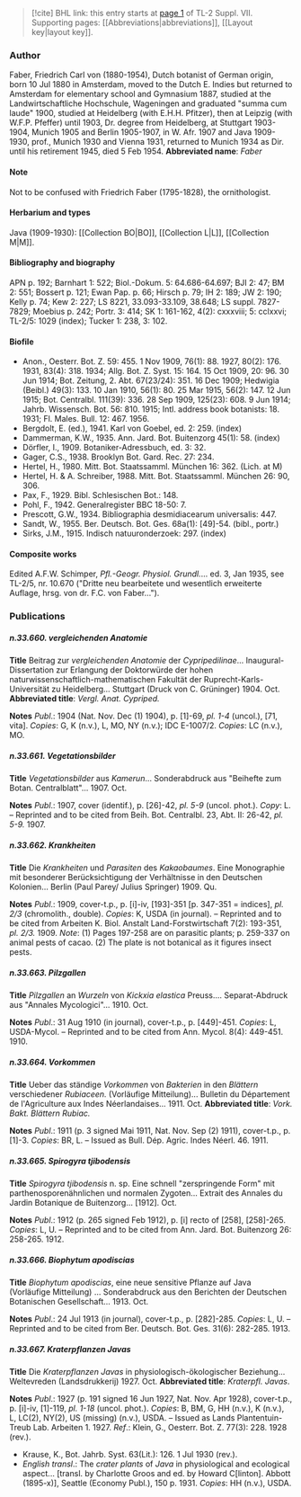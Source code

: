 > [!cite] BHL link: this entry starts at [page 1](https://www.biodiversitylibrary.org/page/33259505) of TL-2 Suppl. VII.
> Supporting pages: [[Abbreviations|abbreviations]], [[Layout key|layout key]].

### Author

Faber, Friedrich Carl von (1880-1954), Dutch botanist of German origin, born 10 Jul 1880 in Amsterdam, moved to the Dutch E. Indies but returned to Amsterdam for elementary school and Gymnasium 1887, studied at the Landwirtschaftliche Hochschule, Wageningen and graduated "summa cum laude" 1900, studied at Heidelberg (with E.H.H. Pfitzer), then at Leipzig (with W.F.P. Pfeffer) until 1903, Dr. degree from Heidelberg, at Stuttgart 1903-1904, Munich 1905 and Berlin 1905-1907, in W. Afr. 1907 and Java 1909-1930, prof., Munich 1930 and Vienna 1931, returned to Munich 1934 as Dir. until his retirement 1945, died 5 Feb 1954. 
**Abbreviated name**: *Faber*

#### Note

Not to be confused with Friedrich Faber (1795-1828), the ornithologist.

#### Herbarium and types

Java (1909-1930): [[Collection BO|BO]], [[Collection L|L]], [[Collection M|M]].

#### Bibliography and biography

APN p. 192; Barnhart 1: 522; Biol.-Dokum. 5: 64.686-64.697; BJI 2: 47; BM 2: 551; Bossert p. 121; Ewan Pap. p. 66; Hirsch p. 79; IH 2: 189; JW 2: 190; Kelly p. 74; Kew 2: 227; LS 8221, 33.093-33.109, 38.648; LS suppl. 7827-7829; Moebius p. 242; Portr. 3: 414; SK 1: 161-162, 4(2): cxxxviii; 5: cclxxvi; TL-2/5: 1029 (index); Tucker 1: 238, 3: 102.

#### Biofile

- Anon., Oesterr. Bot. Z. 59: 455. 1 Nov 1909, 76(1): 88. 1927, 80(2): 176. 1931, 83(4): 318. 1934; Allg. Bot. Z. Syst. 15: 164. 15 Oct 1909, 20: 96. 30 Jun 1914; Bot. Zeitung, 2. Abt. 67(23/24): 351. 16 Dec 1909; Hedwigia (Beibl.) 49(3): 133. 10 Jan 1910, 56(1): 80. 25 Mar 1915, 56(2): 147. 12 Jun 1915; Bot. Centralbl. 111(39): 336. 28 Sep 1909, 125(23): 608. 9 Jun 1914; Jahrb. Wissensch. Bot. 56: 810. 1915; Intl. address book botanists: 18. 1931; Fl. Males. Bull. 12: 467. 1956.
- Bergdolt, E. (ed.), 1941. Karl von Goebel, ed. 2: 259. (index)
- Dammerman, K.W., 1935. Ann. Jard. Bot. Buitenzorg 45(1): 58. (index)
- Dörfler, I., 1909. Botaniker-Adressbuch, ed. 3: 32.
- Gager, C.S., 1938. Brooklyn Bot. Gard. Rec. 27: 234.
- Hertel, H., 1980. Mitt. Bot. Staatssamml. München 16: 362. (Lich. at M)
- Hertel, H. & A. Schreiber, 1988. Mitt. Bot. Staatssamml. München 26: 90, 306.
- Pax, F., 1929. Bibl. Schlesischen Bot.: 148.
- Pohl, F., 1942. Generalregister BBC 18-50: 7.
- Prescott, G.W., 1934. Bibliographia desmidiacearum universalis: 447.
- Sandt, W., 1955. Ber. Deutsch. Bot. Ges. 68a(1): \[49\]-54. (bibl., portr.)
- Sirks, J.M., 1915. Indisch natuuronderzoek: 297. (index)

#### Composite works

Edited A.F.W. Schimper, *Pfl.-Geogr. Physiol. Grundl.*... ed. 3, Jan 1935, see TL-2/5, nr. 10.670 ("Dritte neu bearbeitete und wesentlich erweiterte Auflage, hrsg. von dr. F.C. von Faber...").

### Publications

##### n.33.660. vergleichenden Anatomie

**Title**
Beitrag zur *vergleichenden Anatomie* der *Cypripedilinae*... Inaugural-Dissertation zur Erlangung der Doktorwürde der hohen naturwissenschaftlich-mathematischen Fakultät der Ruprecht-Karls-Universität zu Heidelberg... Stuttgart (Druck von C. Grüninger) 1904. Oct.
**Abbreviated title**: *Vergl. Anat. Cypriped.*

**Notes**
*Publ*.: 1904 (Nat. Nov. Dec (1) 1904), p. \[1\]-69, *pl. 1-4* (uncol.), \[71, vita\]. *Copies*: G, K (n.v.), L, MO, NY (n.v.); IDC E-1007/2. *Copies*: LC (n.v.), MO.

##### n.33.661. Vegetationsbilder

**Title**
*Vegetationsbilder* aus *Kamerun*... Sonderabdruck aus "Beihefte zum Botan. Centralblatt"... 1907. Oct.

**Notes**
*Publ*.: 1907, cover (identif.), p. \[26\]-42, *pl. 5-9* (uncol. phot.). *Copy*: L. – Reprinted and to be cited from Beih. Bot. Centralbl. 23, Abt. II: 26-42, *pl. 5-9.* 1907.

##### n.33.662. Krankheiten

**Title**
Die *Krankheiten* und *Parasiten* des *Kakaobaumes*. Eine Monographie mit besonderer Berücksichtigung der Verhältnisse in den Deutschen Kolonien... Berlin (Paul Parey/ Julius Springer) 1909. Qu.

**Notes**
*Publ*.: 1909, cover-t.p., p. \[i\]-iv, \[193\]-351 \[p. 347-351 = indices\], *pl. 2/3* (chromolith., double). *Copies*: K, USDA (in journal). – Reprinted and to be cited from Arbeiten K. Biol. Anstalt Land-Forstwirtschaft 7(2): 193-351, *pl. 2/3.* 1909.
*Note*: (1) Pages 197-258 are on parasitic plants; p. 259-337 on animal pests of cacao. (2) The plate is not botanical as it figures insect pests.

##### n.33.663. Pilzgallen

**Title**
*Pilzgallen* an *Wurzeln* von *Kickxia elastica* Preuss.... Separat-Abdruck aus "Annales Mycologici"... 1910. Oct.

**Notes**
*Publ*.: 31 Aug 1910 (in journal), cover-t.p., p. \[449\]-451. *Copies*: L, USDA-Mycol. – Reprinted and to be cited from Ann. Mycol. 8(4): 449-451. 1910.

##### n.33.664. Vorkommen

**Title**
Ueber das ständige *Vorkommen* von *Bakterien* in den *Blättern* verschiedener *Rubiaceen.* (Vorläufige Mitteilung)... Bulletin du Département de l'Agriculture aux Indes Néerlandaises... 1911. Oct.
**Abbreviated title**: *Vork. Bakt. Blättern Rubiac.*

**Notes**
*Publ*.: 1911 (p. 3 signed Mai 1911, Nat. Nov. Sep (2) 1911), cover-t.p., p. \[1\]-3. *Copies*: BR, L. – Issued as Bull. Dép. Agric. Indes Néerl. 46. 1911.

##### n.33.665. Spirogyra tjibodensis

**Title**
*Spirogyra tjibodensis* n. sp. Eine schnell "zerspringende Form" mit parthenosporenähnlichen und normalen Zygoten... Extrait des Annales du Jardin Botanique de Buitenzorg... \[1912\]. Oct.

**Notes**
*Publ*.: 1912 (p. 265 signed Feb 1912), p. \[i\] recto of \[258\], \[258\]-265. *Copies*: L, U. – Reprinted and to be cited from Ann. Jard. Bot. Buitenzorg 26: 258-265. 1912.

##### n.33.666. Biophytum apodiscias

**Title**
*Biophytum apodiscias*, eine neue sensitive Pflanze auf Java (Vorläufige Mitteilung) ... Sonderabdruck aus den Berichten der Deutschen Botanischen Gesellschaft... 1913. Oct.

**Notes**
*Publ*.: 24 Jul 1913 (in journal), cover-t.p., p. \[282\]-285. *Copies*: L, U. – Reprinted and to be cited from Ber. Deutsch. Bot. Ges. 31(6): 282-285. 1913.

##### n.33.667. Kraterpflanzen Javas

**Title**
Die *Kraterpflanzen Javas* in physiologisch-ökologischer Beziehung... Weltevreden (Landsdrukkerij) 1927. Oct.
**Abbreviated title**: *Kraterpfl. Javas*.

**Notes**
*Publ*.: 1927 (p. 191 signed 16 Jun 1927, Nat. Nov. Apr 1928), cover-t.p., p. \[i\]-iv, \[1\]-119, *pl. 1-18* (uncol. phot.). *Copies*: B, BM, G, HH (n.v.), K (n.v.), L, LC(2), NY(2), US (missing) (n.v.), USDA. – Issued as Lands Plantentuin-Treub Lab. Arbeiten 1. 1927.
*Ref*.: Klein, G., Oesterr. Bot. Z. 77(3): 228. 1928 (rev.).
- Krause, K., Bot. Jahrb. Syst. 63(Lit.): 126. 1 Jul 1930 (rev.).
- *English transl*.: The *crater plants* of *Java* in physiological and ecological aspect... \[transl. by Charlotte Groos and ed. by Howard C\[linton\]. Abbott (1895-x)\], Seattle (Economy Publ.), 150 p. 1931. *Copies*: HH (n.v.), USDA.

